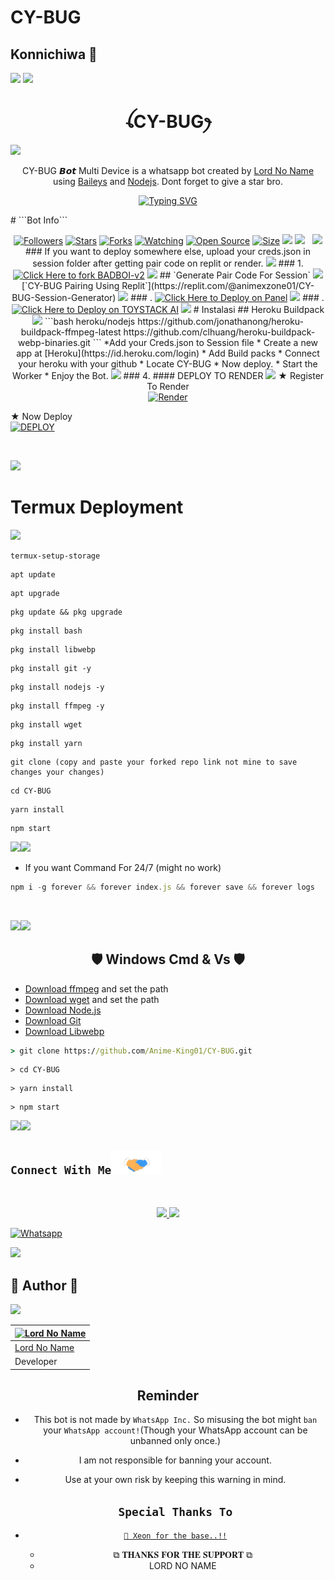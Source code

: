# CY-BUG
   ## Konnichiwa 🤖
<a><img
src='https://i.imgur.com/LyHic3i.gif'/></a>
<a><img
src='https://i.imgur.com/LyHic3i.gif'/></a>
<h1 align="center">ꪶCY-BUGꫂ<br></h1>
<a><img
src='https://i.imgur.com/LyHic3i.gif'/></a>
<p align="center">
CY-BUG 𝘽𝙤𝙩 Multi Device is a whatsapp bot created by <a href="https://github.com/Anime-King01" target="_blank">Lord No Name</a> using <a href="https://github.com/adiwajshing/Baileys" target="_blank">Baileys</a> and <a href="https://github.com/nodejs" target="_blank">Nodejs</a>. Dont forget to give a star bro.
</p>
<p align="center">
  <a href="https://git.io/typing-svg"><img src="https://readme-typing-svg.demolab.com?font=EB+Garamond&weight=800&size=28&duration=4000&pause=1000&random=false&width=435&lines=+_____CY+BUG_____;WHATSAPP+CRASH+BUG+BOT;DEVELOPED+BY+Lord+No+Name;REALESE+DATE+14%2F7%2F2024." alt="Typing SVG" /></a>
</p>
# ```Bot Info```
<p align="center">
<a href="https://github.com/Anime-King01/followers"><img title="Followers" src="https://img.shields.io/github/followers/Anime-King01?color=red&style=flat-square"></a>
<a href="https://github.com/Anime-King01/CY-BUG/stargazers/"><img title="Stars" src="https://img.shields.io/github/stars/Anime-King01/CY-BUG?color=blue&style=flat-square"></a>
<a href="https://github.com/Anime-King01/CY-BUG/network/members"><img title="Forks" src="https://img.shields.io/github/forks/Anime-King01/CY-BUG?color=red&style=flat-square"></a>
<a href="https://github.com/Anime-King01/CY-BUG/watchers"><img title="Watching" src="https://img.shields.io/github/watchers/Anime-King01/CY-BUG?label=Watchers&color=blue&style=flat-square"></a>
<a href="https://github.com/Anime-King01/CY-BUG"><img title="Open Source" src="https://img.shields.io/badge/Author-Lord+No+Name%20Bot%20Inc.-red?v=103"></a>
<a href="https://github.com/Anime-King01/CY-BUG/"><img title="Size" src="https://img.shields.io/github/repo-size/Anime-King01/CY-BUG?style=flat-square&color=green"></a>
<a href="https://hits.seeyoufarm.com"><img src="https://hits.seeyoufarm.com/api/count/incr/badge.svg?url=https%3A%2F%2Fgithub.com%2Anime-King01%2FBLACK CY-BUG&count_bg=%2379C83D&title_bg=%23555555&icon=probot.svg&icon_color=%2300FF6D&title=hits&edge_flat=false"/></a>
<a href="https://github.com/Anime-King01/CY-BUG/graphs/commit-activity"><img height="20" src="https://img.shields.io/badge/Maintained%3F-yes-green.svg"></a>&nbsp;&nbsp;
<a><img
src='https://i.imgur.com/LyHic3i.gif'/></a>
### If you want to deploy somewhere else, upload your creds.json in session folder after getting pair code on replit or render.
<a><img
src='https://i.imgur.com/LyHic3i.gif'/></a>
### 1. <a href="https://github.com/Anime-King01/CY-BUG/fork"><img src="https://img.shields.io/badge/FORK-blue" alt="Click Here to fork BADBOI-v2" width="70"></a>
<a><img
src='https://i.imgur.com/LyHic3i.gif'/></a>
## `Generate Pair Code For Session`
<a><img
src='https://i.imgur.com/LyHic3i.gif'/></a>
[`CY-BUG Pairing Using Replit`](https://replit.com/@animexzone01/CY-BUG-Session-Generator)
<a><img
src='https://i.imgur.com/LyHic3i.gif'/></a>
### . <a href="https://pylexnodes.net"><img src="https://img.shields.io/badge/DEPLOY ON PANEL-black" alt="Click Here to Deploy on Panel" width="120"></a>
<a><img
src='https://i.imgur.com/LyHic3i.gif'/></a>
### . <a href="https://dashboard.toystack.ai/login"><img src="https://img.shields.io/badge/DEPLOY ON TOYSTACK AI -black" alt="Click Here to Deploy on TOYSTACK AI" width="120"></a>
<a><img
src='https://i.imgur.com/LyHic3i.gif'/></a>
# Instalasi
## Heroku Buildpack
<a><img
src='https://i.imgur.com/LyHic3i.gif'/></a>
```bash
heroku/nodejs
https://github.com/jonathanong/heroku-buildpack-ffmpeg-latest
https://github.com/clhuang/heroku-buildpack-webp-binaries.git
```
*Add your Creds.json to Session file
* Create a new app at [Heroku](https://id.heroku.com/login)
* Add Build packs
* Connect your heroku with your github
* Locate CY-BUG
* Now deploy.
* Start the Worker
* Enjoy the Bot.
<a><img
src='https://i.imgur.com/LyHic3i.gif'/></a>  
### 4. 
#### DEPLOY TO RENDER
<a><img
src='https://i.imgur.com/LyHic3i.gif'/></a>
 ★ Register To Render 
    <br>
<a href='https://dashboard.render.com/register' target="_blank"><img alt='Render' src='https://img.shields.io/badge/CREATE-h?color=black&style=for-the-badge&logo=render' width="96.35" height="28"/></a></p>

★ Now Deploy
    <br>
<a href='https://dashboard.render.com/select-repo?type=web' target="_blank"><img alt='DEPLOY' src='https://img.shields.io/badge/DEPLOY -h?color=black&style=for-the-badge&logo=render' width="96.35" height="28"/></a></p>


</br>
 

<a><img src='https://i.imgur.com/LyHic3i.gif'/></a><a>
# Termux Deployment
<a><img
src='https://i.imgur.com/LyHic3i.gif'/></a>
```
termux-setup-storage
```
```
apt update
```
```
apt upgrade
```
```
pkg update && pkg upgrade
```
```
pkg install bash
```
```
pkg install libwebp
```
```
pkg install git -y
```
```
pkg install nodejs -y
```
```
pkg install ffmpeg -y 
```
```
pkg install wget
```
```
pkg install yarn
```
```
git clone (copy and paste your forked repo link not mine to save changes your changes) 
```
```
cd CY-BUG
```
```
yarn install
```
```
npm start
```
<a><img src='https://i.imgur.com/LyHic3i.gif'/></a><a><img src='https://i.imgur.com/LyHic3i.gif'/></a>
- If you want Command For 24/7 (might no work) 
```js
npm i -g forever && forever index.js && forever save && forever logs
```
<br>

<a><img src='https://i.imgur.com/LyHic3i.gif'/></a><a><img src='https://i.imgur.com/LyHic3i.gif'/></a>
<br>
<h2 align="center"> 🛡️ Windows Cmd & Vs 🛡️ </h2>

- [Download ffmpeg](https://ffmpeg.org/download.html#build-windows) and set the path
- [Download wget](https://eternallybored.org/misc/wget/releases/) and set the path
- [Download Node.js](https://nodejs.org/en/download/)
- [Download Git](https://git-scm.com/downloads)
- [Download Libwebp](https://developers.google.com/speed/webp/download)

```cmd
> git clone https://github.com/Anime-King01/CY-BUG.git
```
```
> cd CY-BUG
```
```
> yarn install
```
```
> npm start
```
<a><img src='https://i.imgur.com/LyHic3i.gif'/></a><a><img src='https://i.imgur.com/LyHic3i.gif'/></a>

## ```Connect With Me```<img src="https://github.com/0xAbdulKhalid/0xAbdulKhalid/raw/main/assets/mdImages/handshake.gif" width ="80"></h1> 
 <br> 
<p align="center">
<a href="https://wa.me/2348133286181"><img src="https://img.shields.io/badge/Contact Lord+No+Name-25D366?style=for-the-badge&logo=whatsapp&logoColor=white" />
<a href="https://whatsapp.com/channel/0029VadIfkvFSAt7RRohyF0t"><img src="https://img.shields.io/badge/Join Official Channel-25D366?style=for-the-badge&logo=whatsapp&logoColor=white" />
   
<a href='https://chat.whatsapp.com/BA2rpI3Bo2S21YKsJOODE3' target="_blank"><img alt='Whatsapp' src='https://img.shields.io/badge/OFFICIAL-GC-h?color=black&style=for-the-badge&logo=whatsapp' width="96.35" height="28"/></a></p>
<a><img
src='https://i.imgur.com/LyHic3i.gif'/></a>
## 🎯 Author 🎯
<a><img
src='https://i.imgur.com/LyHic3i.gif'/></a>
  <div align="center">
  
| [![Lord No Name](https://github.com/Anime-King01.png?size=250)](https://github.com/Anime-King01) |
|----|
| [  Lord No Name](https://github.com/Anime-King01) |
|  Developer |

  </div>
  <div align="center">
 

<h2 align="center">  Reminder
</h2>
   
- This bot is not made by `WhatsApp Inc.` So misusing the bot might `ban` your `WhatsApp account!`(Though your WhatsApp account can be unbanned only once.)
- I am not responsible for banning your account.
- Use at your own risk by keeping this warning in mind.
 
  
  
   ## `Special Thanks To`

* [`📕 Xeon for the base..!!`](https://github.com/DGXeon)
 
  * ⧉ 𝐓𝐇𝐀𝐍𝐊𝐒 𝐅𝐎𝐑 𝐓𝐇𝐄 𝐒𝐔𝐏𝐏𝐎𝐑𝐓 ⧉
  * LORD NO NAME
